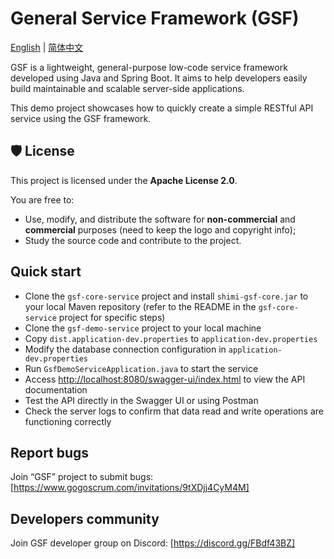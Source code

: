 # General Service Framework (GSF)

[English](README.md) | [简体中文](README.zh-CN.md)

GSF is a lightweight, general-purpose low-code service framework developed using Java and Spring Boot. It aims to help developers easily build maintainable and scalable server-side applications.

This demo project showcases how to quickly create a simple RESTful API service using the GSF framework.

## 🛡️ License

This project is licensed under the **Apache License 2.0**.

You are free to:

- Use, modify, and distribute the software for **non-commercial** and **commercial** purposes (need to keep the logo and copyright info);
- Study the source code and contribute to the project.

## Quick start

- Clone the `gsf-core-service` project and install `shimi-gsf-core.jar` to your local Maven repository (refer to the README in the `gsf-core-service` project for specific steps)
- Clone the `gsf-demo-service` project to your local machine
- Copy `dist.application-dev.properties` to `application-dev.properties`
- Modify the database connection configuration in `application-dev.properties`
- Run `GsfDemoServiceApplication.java` to start the service
- Access [http://localhost:8080/swagger-ui/index.html](http://localhost:8080/swagger-ui/index.html) to view the API documentation
- Test the API directly in the Swagger UI or using Postman
- Check the server logs to confirm that data read and write operations are functioning correctly

## Report bugs

Join “GSF” project to submit bugs: [https://www.gogoscrum.com/invitations/9tXDjj4CyM4M]

## Developers community

Join GSF developer group on Discord: [https://discord.gg/FBdf43BZ]
